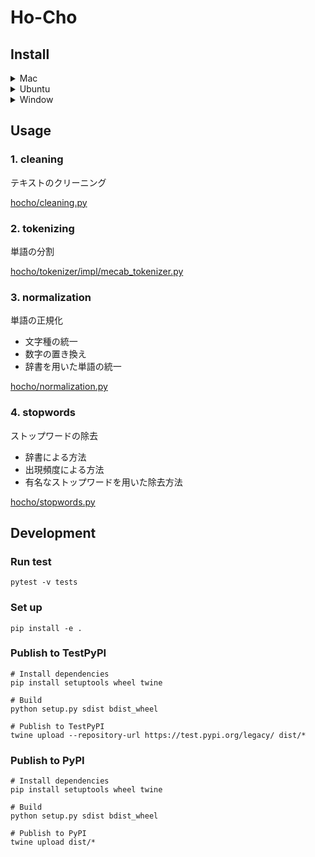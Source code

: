 # Ho-Cho
## Install
<details><summary>Mac</summary>

```shell
# Install MeCab
brew install mecab mecab-ipadic

# Install mecab-ipadic-neologd
git clone --depth 1 https://github.com/neologd/mecab-ipadic-neologd.git \
    && cd mecab-ipadic-neologd \
    && bin/install-mecab-ipadic-neologd -n -a -y
    && cd ..

pip install hocho
```
</details>

<details><summary>Ubuntu</summary>

```shell
# Install MeCab and mecab-ipadic-neologd
apt-get update && apt-get install -y mecab libmecab-dev mecab-ipadic mecab-ipadic-utf8

# Install mecab-ipadic-neologd
git clone --depth 1 https://github.com/neologd/mecab-ipadic-neologd.git \
    && cd mecab-ipadic-neologd \
    && bin/install-mecab-ipadic-neologd -n -a -y
    && cd ..

pip install hocho
```
</details>

<details><summary>Window</summary>

coming soon ...

</details>

## Usage
### 1. cleaning
テキストのクリーニング

[hocho/cleaning.py](https://github.com/gtaiyou24/hocho/blob/main/src/hocho/cleaning.py)

### 2. tokenizing
単語の分割

[hocho/tokenizer/impl/mecab_tokenizer.py](https://github.com/gtaiyou24/hocho/blob/main/src/hocho/tokenizer/impl/mecab_tokenizer.py)

### 3. normalization
単語の正規化

 - 文字種の統一
 - 数字の置き換え
 - 辞書を用いた単語の統一

[hocho/normalization.py](https://github.com/gtaiyou24/hocho/blob/main/src/hocho/normalization.py)

### 4. stopwords
ストップワードの除去

 - 辞書による方法
 - 出現頻度による方法
 - 有名なストップワードを用いた除去方法

[hocho/stopwords.py](https://github.com/gtaiyou24/hocho/blob/main/src/hocho/stopwords.py)

## Development
### Run test
```shell
pytest -v tests
```

### Set up
```shell
pip install -e .
```

### Publish to TestPyPI
```shell
# Install dependencies
pip install setuptools wheel twine

# Build
python setup.py sdist bdist_wheel

# Publish to TestPyPI
twine upload --repository-url https://test.pypi.org/legacy/ dist/*
```

### Publish to PyPI
```shell
# Install dependencies
pip install setuptools wheel twine

# Build
python setup.py sdist bdist_wheel

# Publish to PyPI
twine upload dist/*
```